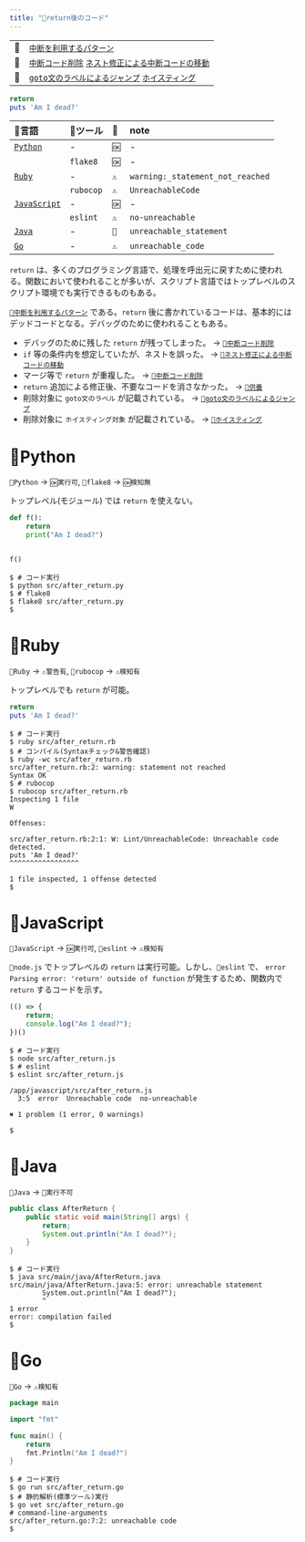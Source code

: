 ```yaml
---
title: "🧪return後のコード"
---
```


|||
|:--|:--|
|🔖|[`中断を利用するパターン`](./p_after)|
|👼|[`中断コード削除`](./a_after_stop_delete) [`ネスト修正による中断コードの移動`](./a_after_stop_move)|
|🧟|[`goto文のラベルによるジャンプ`](./z_goto) [`ホイスティング`](./z_hoisting)|

``` ruby:after_return.rb:./projects/ruby/src/after_return.rb
return
puts 'Am I dead?'

```

|🔧言語|🔩ツール|🚩|note|
|:--|:--|:--|:--|
|[`Python`](#🔧python)|-|`🆗`|-|
||`flake8`|`🆗`|-|
|[`Ruby`](#🔧ruby)|-|`⚠`|`warning:_statement_not_reached`|
||`rubocop`|`⚠`|`UnreachableCode`|
|[`JavaScript`](#🔧javascript)|-|`🆗`|-|
||`eslint`|`⚠`|`no-unreachable`|
|[`Java`](#🔧java)|-|`🚫`|`unreachable_statement`|
|[`Go`](#🔧go)|-|`⚠`|`unreachable_code`|

`return` は、多くのプログラミング言語で、処理を呼出元に戻すために使われる。関数において使われることが多いが、スクリプト言語ではトップレベルのスクリプト環境でも実行できるものもある。

[`🔖中断を利用するパターン`](./p_after) である。`return` 後に書かれているコードは、基本的にはデッドコードとなる。デバッグのために使われることもある。

 - デバッグのために残した `return` が残ってしまった。 -> [`👼中断コード削除`](./a_after_stop_delete)
 - `if` 等の条件内を想定していたが、ネストを誤った。 -> [`👼ネスト修正による中断コードの移動`](./a_after_stop_move)
 - マージ等で `return` が重複した。 -> [`👼中断コード削除`](./a_after_stop_delete)
 - `return` 追加による修正後、不要なコードを消さなかった。 -> [`🛐供養`](./memorial)
 - 削除対象に `goto文のラベル` が記載されている。 -> [`🧟goto文のラベルによるジャンプ`](./z_goto)
 - 削除対象に `ホイスティング対象` が記載されている。  -> [`🧟ホイスティング`](./z_hoisting)


# 🔧Python

`🔧Python` -> `🆗実行可`, `🔩flake8` -> `🆗検知無`

トップレベル(モジュール) では `return` を使えない。

``` python:after_return.py:./projects/python/src/after_return.py
def f():
    return
    print("Am I dead?")


f()

```

``` console
$ # コード実行
$ python src/after_return.py
$ # flake8
$ flake8 src/after_return.py
$ 
```

# 🔧Ruby

`🔧Ruby` -> `⚠警告有`,  `🔩rubocop` -> `⚠検知有`

トップレベルでも `return` が可能。

``` ruby:after_return.rb:./projects/ruby/src/after_return.rb
return
puts 'Am I dead?'

```

``` console
$ # コード実行
$ ruby src/after_return.rb
$ # コンパイル(Syntaxチェック&警告確認)
$ ruby -wc src/after_return.rb
src/after_return.rb:2: warning: statement not reached
Syntax OK
$ # rubocop
$ rubocop src/after_return.rb
Inspecting 1 file
W

Offenses:

src/after_return.rb:2:1: W: Lint/UnreachableCode: Unreachable code detected.
puts 'Am I dead?'
^^^^^^^^^^^^^^^^^

1 file inspected, 1 offense detected
$ 
```

# 🔧JavaScript

`🔧JavaScript` -> `🆗実行可`, `🔩eslint` -> `⚠検知有`

`🔧node.js` でトップレベルの `return` は実行可能。しかし、`🔩eslint` で、 `error  Parsing error: 'return' outside of function` が発生するため、関数内で `return` するコードを示す。

``` js:after_return.js:./projects/javascript/src/after_return.js
(() => {
    return;
    console.log("Am I dead?");
})()
```

``` console
$ # コード実行
$ node src/after_return.js
$ # eslint
$ eslint src/after_return.js

/app/javascript/src/after_return.js
  3:5  error  Unreachable code  no-unreachable

✖ 1 problem (1 error, 0 warnings)

$ 
```

# 🔧Java

`🔧Java` -> `🚫実行不可`

``` java:AfterReturn.java:./projects/java/src/main/java/AfterReturn.java
public class AfterReturn {
    public static void main(String[] args) {
        return;
        System.out.println("Am I dead?");
    }
}
```

``` console
$ # コード実行
$ java src/main/java/AfterReturn.java 
src/main/java/AfterReturn.java:5: error: unreachable statement
        System.out.println("Am I dead?");
        ^
1 error
error: compilation failed
$ 
```

# 🔧Go

`🔧Go` -> `⚠検知有`

``` go:after_return.go:./projects/golang/src/after_return.go
package main

import "fmt"

func main() {
	return
	fmt.Println("Am I dead?")
}

```

``` console
$ # コード実行
$ go run src/after_return.go
$ # 静的解析(標準ツール)実行
$ go vet src/after_return.go 
# command-line-arguments
src/after_return.go:7:2: unreachable code
$ 
```